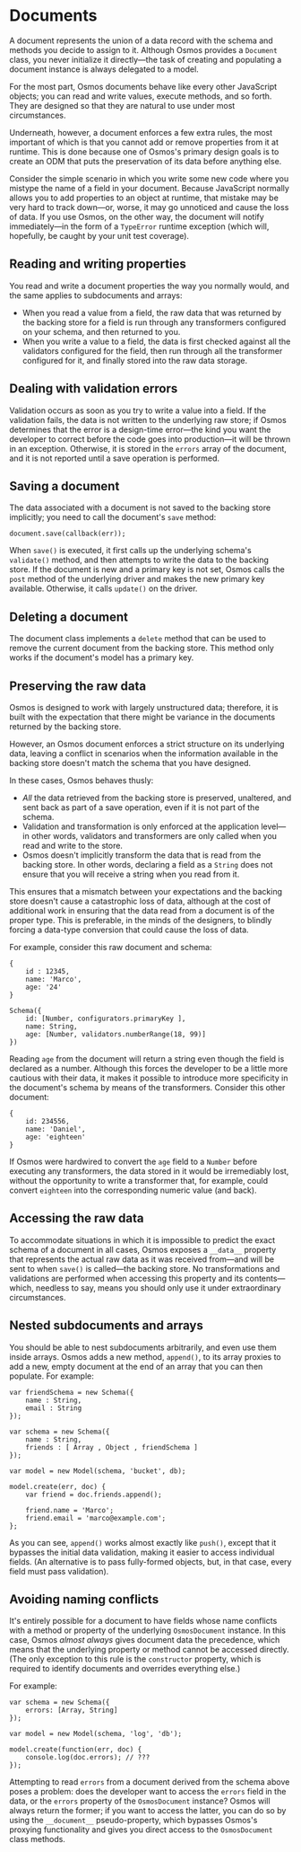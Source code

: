 # Documents

A document represents the union of a data record with the schema and methods you decide to assign to it. Although Osmos provides a `Document` class, you never initialize it directly—the task of creating and populating a document instance is always delegated to a model.

For the most part, Osmos documents behave like every other JavaScript objects; you can read and write values, execute methods, and so forth. They are designed so that they are natural to use under most circumstances.

Underneath, however, a document enforces a few extra rules, the most important of which is that you cannot add or remove properties from it at runtime. This is done because one of Osmos's primary design goals is to create an ODM that puts the preservation of its data before anything else.

Consider the simple scenario in which you write some new code where you mistype the name of a field in your document. Because JavaScript normally allows you to add properties to an object at runtime, that mistake may be very hard to track down—or, worse, it may go unnoticed and cause the loss of data. If you use Osmos, on the other way, the document will notify immediately—in the form of a `TypeError` runtime exception (which will, hopefully, be caught by your unit test coverage).

## Reading and writing properties

You read and write a document properties the way you normally would, and the same applies to subdocuments and arrays:

- When you read a value from a field, the raw data that was returned by the backing store for a field is run through any transformers configured on your schema, and then returned to you.
- When you write a value to a field, the data is first checked against all the validators configured for the field, then run through all the transformer configured for it, and finally stored into the raw data storage.

## Dealing with validation errors

Validation occurs as soon as you try to write a value into a field. If the validation fails, the data is not written to the underlying raw store; if Osmos determines that the error is a design-time error—the kind you want the developer to correct before the code goes into production—it will be thrown in an exception. Otherwise, it is stored in the `errors` array of the document, and it is not reported until a save operation is performed.

## Saving a document

The data associated with a document is not saved to the backing store implicitly; you need to call the document's `save` method:

    document.save(callback(err));
    
When `save()` is executed, it first calls up the underlying schema's `validate()` method, and then attempts to write the data to the backing store. If the document is new and a primary key is not set, Osmos calls the `post` method of the underlying driver and makes the new primary key available. Otherwise, it calls `update()` on the driver.
    
## Deleting a document

The document class implements a `delete` method that can be used to remove the current document from the backing store. This method only works if the document's model has a primary key.

## Preserving the raw data

Osmos is designed to work with largely unstructured data; therefore, it is built with the expectation that there might be variance in the documents returned by the backing store.

However, an Osmos document enforces a strict structure on its underlying data, leaving a conflict in scenarios when the information available in the backing store doesn't match the schema that you have designed.

In these cases, Osmos behaves thusly:

- _All_ the data retrieved from the backing store is preserved, unaltered, and sent back as part of a save operation, even if it is not part of the schema.
- Validation and transformation is only enforced at the application level—in other words, validators and transformers are only called when you read and write to the store.
- Osmos doesn't implicitly transform the data that is read from the backing store. In other words, declaring a field as a `String` does not ensure that you will receive a string when you read from it.

This ensures that a mismatch between your expectations and the backing store doesn't cause a catastrophic loss of data, although at the cost of additional work in ensuring that the data read from a document is of the proper type. This is preferable, in the minds of the designers, to blindly forcing a data-type conversion that could cause the loss of data.

For example, consider this raw document and schema:

    {
        id : 12345,
        name: 'Marco',
        age: '24'
    }
    
    Schema({
        id: [Number, configurators.primaryKey ],
        name: String,
        age: [Number, validators.numberRange(18, 99)]
    })
    
Reading `age` from the document will return a string even though the field is declared as a number. Although this forces the developer to be a little more cautious with their data, it makes it possible to introduce more specificity in the document's schema by means of the transformers. Consider this other document:

    {
        id: 234556,
        name: 'Daniel',
        age: 'eighteen'
    }
    
If Osmos were hardwired to convert the `age` field to a `Number` before executing any transformers, the data stored in it would be irremediably lost, without the opportunity to write a transformer that, for example, could convert `eighteen` into the corresponding numeric value (and back).

## Accessing the raw data

To accommodate situations in which it is impossible to predict the exact schema of a document in all cases, Osmos exposes a `__data__` property that represents the actual raw data as it was received from—and will be sent to when `save()` is called—the backing store. No transformations and validations are performed when accessing this property and its contents—which, needless to say, means you should only use it under extraordinary circumstances.

## Nested subdocuments and arrays

You should be able to nest subdocuments arbitrarily, and even use them inside arrays. Osmos adds a new method, `append()`, to its array proxies to add a new, empty document at the end of an array that you can then populate. For example:

    var friendSchema = new Schema({
        name : String,
        email : String
    });

    var schema = new Schema({
        name : String,
        friends : [ Array , Object , friendSchema ]
    });
    
    var model = new Model(schema, 'bucket', db);
    
    model.create(err, doc) {
        var friend = doc.friends.append();
        
        friend.name = 'Marco';
        friend.email = 'marco@example.com';
    };
    
As you can see, `append()` works almost exactly like `push()`, except that it bypasses the initial data validation, making it easier to access individual fields. (An alternative is to pass fully-formed objects, but, in that case, every field must pass validation).

## Avoiding naming conflicts

It's entirely possible for a document to have fields whose name conflicts with a method or property of the underlying `OsmosDocument` instance. In this case, Osmos _almost always_ gives document data the precedence, which means that the underlying property or method cannot be accessed directly. (The only exception to this rule is the `constructor` property, which is required to identify documents and overrides everything else.)

For example:

    var schema = new Schema({
        errors: [Array, String]
    });

    var model = new Model(schema, 'log', 'db');
    
    model.create(function(err, doc) {
        console.log(doc.errors); // ???
    });
    
Attempting to read `errors` from a document derived from the schema above poses a problem: does the developer want to access the `errors` field in the data, or the `errors` property of the `OsmosDocument` instance? Osmos will always return the former; if you want to access the latter, you can do so by using the `__document__` pseudo-property, which bypasses Osmos's proxying functionality and gives you direct access to the `OsmosDocument` class methods.